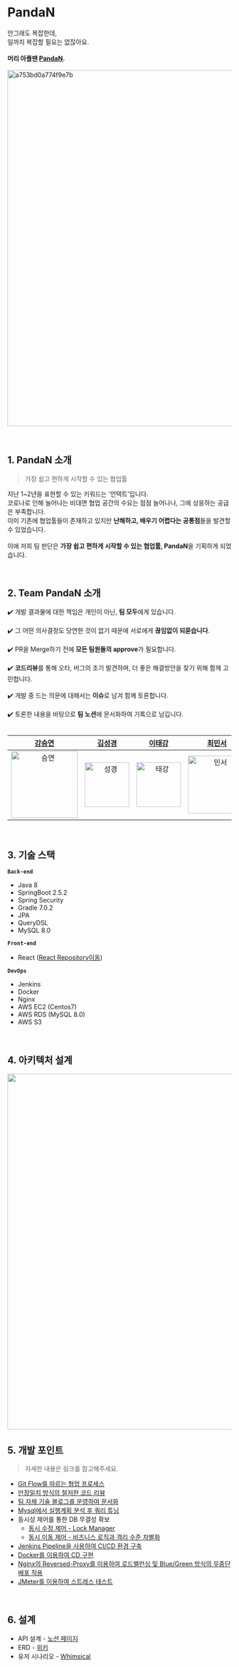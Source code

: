 # PandaN

안그래도 복잡한데, <br>
일까지 복잡할 필요는 없잖아요. <br>
<br>
**머리 아플땐 [PandaN](https://pandan.link/).**<br>
<br>
<img width="800px" alt="a753bd0a774f9e7b" src="https://user-images.githubusercontent.com/70243735/131826995-82cc5a66-88f4-47aa-beb2-3d2d1ddda4f8.png">

<br>

## 1. PandaN 소개
> 가장 쉽고 편하게 시작할 수 있는 협업툴

지난 1~2년을 표현할 수 있는 키워드는 '언택트'입니다. <br>
코로나로 인해 늘어나는 비대면 협업 공간의 수요는 점점 늘어나나, 그에 상응하는 공급은 부족합니다.  <br>
이미 기존에 협업툴들이 존재하고 있지만 **난해하고, 배우기 어렵다는 공통점**들을 발견할 수 있었습니다.  <br>
<br>
이에 저희 팀 판단은 **가장 쉽고 편하게 시작할 수 있는 협업툴, PandaN**을 기획하게 되었습니다.

<br>

## 2. Team PandaN 소개

:heavy_check_mark: 개발 결과물에 대한 책임은 개인이 아닌, **팀 모두**에게 있습니다. <br>
<br>
:heavy_check_mark: 그 어떤 의사결정도 당연한 것이 없기 때문에 서로에게 **끊임없이 되묻습니다**. <br>
<br>
:heavy_check_mark: PR을 Merge하기 전에 **모든 팀원들의 approve**가 필요합니다. <br> 
<br>
:heavy_check_mark: **코드리뷰**를 통해 오타, 버그의 조기 발견하며, 더 좋은 해결방안을 찾기 위해 함께 고민합니다. <br> 
<br>
:heavy_check_mark: 개발 중 드는 의문에 대해서는 **이슈**로 남겨 함께 토론합니다. <br> 
<br>
:heavy_check_mark: 토론한 내용을 바탕으로 **팀 노션**에 문서화하여 기록으로 남깁니다. <br> 
<br>


|  [강승연](https://github.com/tmddusgood)  |  [김성경](https://github.com/Code-Angler)  |  [이태강](https://github.com/BlossomWhale)  |  [최민서](https://github.com/mangdo)  | 
| :----------: |  :--------:  |  :---------: |  :---------: | 
| <img src="https://user-images.githubusercontent.com/70243735/131817966-37cd30fa-41e3-4806-a5dc-30b639b55114.png" width="150px" alt="승연"/> | <img src="https://user-images.githubusercontent.com/70243735/131817957-e3c4e507-2013-4289-a97a-0f532dbf5b69.jpg" width="100px" alt="성경"/> | <img src="https://user-images.githubusercontent.com/70243735/131817961-fe1ad30c-4ba5-44e4-9f09-1de7ea8ae7ab.png" width="100px" alt="태강"/> | <img src="https://user-images.githubusercontent.com/70243735/131817954-a68398bc-c7c1-4b9d-9044-02e09d4b61db.png" width="130px" alt="민서"> |


<br>

## 3. 기술 스택
**`Back-end`**
- Java 8
- SpringBoot 2.5.2
- Spring Security
- Gradle 7.0.2
- JPA
- QueryDSL
- MySQL 8.0

**`Front-end`**
- React ([React Repository이동](https://github.com/Team-PandaN/Team-PandaN-Front))

**`DevOps`**
- Jenkins
- Docker
- Nginx
- AWS EC2 (Centos7)
- AWS RDS (MySQL 8.0)
- AWS S3

<br>

## 4. 아키텍처 설계
<img src="https://user-images.githubusercontent.com/39071543/131789746-8126a2b5-2709-40bb-b2be-7d3c9b953f44.png" width="800px">

<br>


## 5. 개발 포인트
> 자세한 내용은 링크를 참고해주세요.

* [Git Flow를 따르는 협업 프로세스](https://pandan.notion.site/945341227bd64432a973d4294b89db37)
* [만장일치 방식의 철저한 코드 리뷰](https://github.com/Team-PandaN/Team-PandaN-Back/pull/21)
* [팀 자체 기술 블로그를 운영하여 문서화](https://pandan.notion.site/ab1407eab5154d108f562b84f8cef731)
* [Mysql에서 실행계획 분석 후 쿼리 튜닝](https://www.notion.so/Mysql-0ca7bcd2a4b34333b3880693c7ed9e88)
* 동시성 제어를 통한 DB 무결성 확보
  * [동시 수정 제어 - Lock Manager](https://pandan.notion.site/930f626a77f642ab8f49ceffe035e3dc)
  * [동시 이동 제어 - 비즈니스 로직과 격리 수준 차별화](https://pandan.notion.site/58f5dd7e7ab340e8bec32c720a2ccc12)
* [Jenkins Pipeline을 사용하여 CI/CD 환경 구축](https://pandan.notion.site/Jenkins-Pipeline-624eedc79a8e4c4083a688d72f29094d)
* [Docker를 이용하여 CD 구현](https://pandan.notion.site/Github-with-5a0d1647d897422ab8407aabad58f54d)
* [Nginx의 Reversed-Proxy를 이용하여 로드밸런싱 및 Blue/Green 방식의 무중단 배포 적용](https://www.notion.so/Nginx-Blue-Green-fad34415851c42bd966a9a3d91b9f633)
* [JMeter를 이용하여 스트레스 테스트](https://pandan.notion.site/Apache-JMeter-7866603a868748ad97ca7eda1f4d8cd3)

<br>

## 6. 설계
* API 설계 - [노션 페이지](https://pandan.notion.site/98a6558c7da34f22b18a61e499ddb06d?v=732629e140434e29a74792f0c72a57d6)
* ERD - [위키](https://github.com/Team-PandaN/Team-PandaN-Back/wiki/PandaN-ERD)
* 유저 시나리오 - [Whimsical](https://whimsical.com/5xexH5xdKF2Ht6ruzf9FuH)
